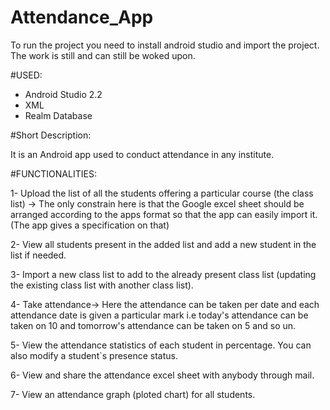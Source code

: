 # Attendance_App

To run the project you need to install android studio and import the project. The work is still and can still be woked upon.

#USED:

- Android Studio 2.2
- XML
- Realm Database

#Short Description:

It is an Android app used to conduct attendance in any institute.

#FUNCTIONALITIES:

1-	Upload the list of all the students offering a particular course (the class list) -> The only constrain here is that the Google excel sheet should be arranged according to the apps format so that the app can easily import it.(The app gives a specification on that)

2-	View all students present in the added list and add a new student in the list if needed.

3-	Import a new class list to add to the already present class list (updating the existing class list with another class list).

4-	Take attendance-> Here the attendance can be taken per date and each attendance date is given a particular mark i.e today's attendance can be taken on 10 and tomorrow's attendance can be taken on 5 and so un.

5-	View the attendance statistics of each student in percentage. You can also modify a student`s presence status.

6-	View and share the attendance excel sheet with anybody through mail.

7-	View an attendance graph (ploted chart) for all students. 
